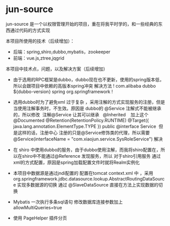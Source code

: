 # jun-source
jun-source 是一个以权限管理开始的项目，重在将我平时学的，和一些经典的东西通过代码的方式实现

本项目所使用的技术（后续增加）：
- 后端：spring,shiro,dubbo,mybatis，zookeeper
- 前端：vue.js,ztree,jqgrid

本项目中技术点，问题，以及解决方案（后续增加）
- 由于选用的RPC框架是dubbo，dubbo现在也不更新，使用的spring版本低，所以会跟项目中依赖的高版本spring冲突 解决方法
		!<dependency>
			<groupId>com.alibaba</groupId>
			<artifactId>dubbo</artifactId>
			<version>${dubbo-version}</version>
			<exclusions>
				<exclusion>
					<artifactId>spring</artifactId>
					<groupId>org.springframework</groupId>
				</exclusion>
			</exclusions>
		!</dependency>
- 选用dubbo时为了避免xml 过于复杂 ，采用注解的方式实现服务的注册，但是 当使用注解事务时，不生效。原因是 dubbo的 @Service 注解式不能被继承的，所以修改
  注解@Service 让其可以继承
    @Inherited    加上这个
    @Documented
    @Retention(RetentionPolicy.RUNTIME)
    @Target({ java.lang.annotation.ElementType.TYPE })
    public @interface Service
  但是这样的话，注册中心 注册的只是@Service修饰类的代理，所以需要 @Service(interfaceName = "com.xiaojun.service.SysRoleService") 解决
  
- 在 shiro 中使用dubbo的服务，由于dubbo使用注解，而我将shiro配置在，所以在shiro中不能通过@Reference 发现服务，所以 对于shiro引用服务 通过xml的方式配置，原因是spring加载配置文件时就将Realm实例化
- 本项目中数据源是通过jndi配置的 配置在tomcat context.xml 中 ，采用org.springframework.jdbc.datasource.lookup.AbstractRoutingDataSource 实现多数据源的切换 通过 @SlaveDataSource 直接在方法上实现数据的切换
- Mybatis 一次执行多条sql语句 修改数据库连接参数加上allowMultiQueries=true
- 使用 PageHelper 插件分页
